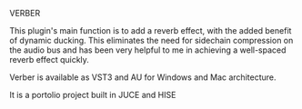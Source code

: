 VERBER 

This plugin's main function is to add a reverb effect, with the added benefit of dynamic ducking. This eliminates the need for sidechain compression on the audio bus and has been very helpful to me in achieving a well-spaced reverb effect quickly.

Verber is available as VST3 and AU for Windows and Mac architecture.

It is a portolio project built in JUCE and HISE

